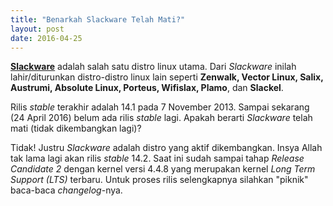 ```yaml
---
title: "Benarkah Slackware Telah Mati?"
layout: post
date: 2016-04-25
---
```

[**Slackware**](http://www.slackware.com) adalah salah satu distro linux utama. Dari _Slackware_ inilah lahir/diturunkan distro-distro linux lain seperti **Zenwalk, Vector Linux, Salix, Austrumi, Absolute Linux, Porteus, Wifislax, Plamo**, dan **Slackel**.

Rilis _stable_ terakhir adalah 14.1 pada 7 November 2013. Sampai sekarang (24 April 2016) belum ada rilis _stable_ lagi. Apakah berarti _Slackware_ telah mati (tidak dikembangkan lagi)?

Tidak! Justru _Slackware_ adalah distro yang aktif dikembangkan. Insya Allah tak lama lagi akan rilis _stable_ 14.2. Saat ini sudah sampai tahap _Release Candidate 2_ dengan kernel versi 4.4.8 yang merupakan kernel _Long Term Support (LTS)_ terbaru. Untuk proses rilis selengkapnya silahkan "piknik" baca-baca _changelog_-nya.  
